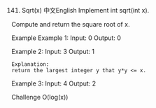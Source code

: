 141. Sqrt(x)
中文English
Implement int sqrt(int x).

Compute and return the square root of x.

Example
Example 1:
	Input:  0
	Output: 0


Example 2:
	Input:  3
	Output: 1
	
	Explanation:
	return the largest integer y that y*y <= x. 
	
Example 3:
	Input:  4
	Output: 2
	

Challenge
O(log(x))

